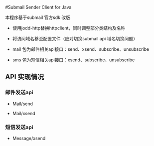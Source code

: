 #Submail Sender Client for Java

本程序基于submail 官方sdk 改版

 * 使用jodd-http替换httpclient，同时调整部分类结构及名称
 
 * 将访问域名移至配置文件（应对切换submail api 域名切换问题）
 
 * mail 包为邮件相关api接口：send、xsend、subscribe、unsubscribe
 
 * sms 包为短信相关api接口：xsend、subscribe、unsubscribe

## API 实现情况

### 邮件发送api

* Mail/send  

* Mail/xsend

### 短信发送api
* Message/xsend 

